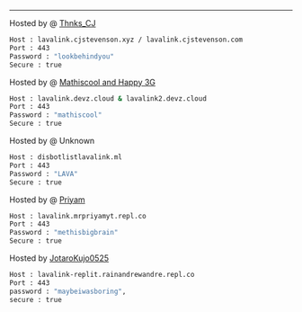 ---
Hosted by @ [Thnks_CJ](https://github.com/ThnksCJ)
```bash
Host : lavalink.cjstevenson.xyz / lavalink.cjstevenson.com
Port : 443
Password : "lookbehindyou"
Secure : true
```

Hosted by @ [Mathiscool and Happy 3G](https://discord.io/botsuniversity)
```bash
Host : lavalink.devz.cloud & lavalink2.devz.cloud
Port : 443
Password : "mathiscool"
Secure : true
```
Hosted by @ Unknown
```bash
Host : disbotlistlavalink.ml
Port : 443
Password : "LAVA"
Secure : true
```
Hosted by @ [Priyam](https://expy.bio/mrpriyamyt)
```bash
Host : lavalink.mrpriyamyt.repl.co
Port : 443
Password : "methisbigbrain"
Secure : true
```

Hosted by [JotaroKujo0525](https://github.com/JotaroKujo0525)
```bash
Host : lavalink-replit.rainandrewandre.repl.co
Port : 443
password : "maybeiwasboring",
secure : true
```
